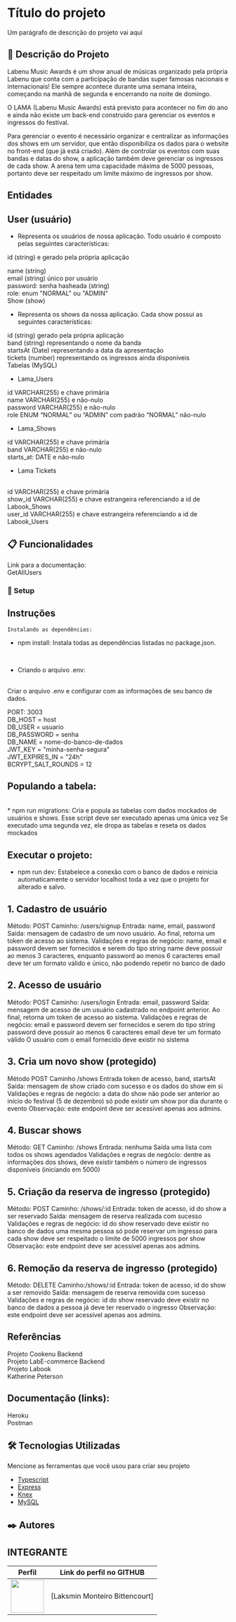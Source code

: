


# Título do projeto

Um parágrafo de descrição do projeto vai aqui

## 🚀 Descrição do Projeto

Labenu Music Awards é um show anual de músicas organizado pela própria Labenu que conta com a participação de bandas super famosas nacionais e internacionais! Ele sempre acontece durante uma semana inteira, começando na manhã de segunda e encerrando na noite de domingo.

O LAMA (Labenu Music Awards) está previsto para acontecer no fim do ano e ainda não existe um back-end construído para gerenciar os eventos e ingressos do festival.

Para gerenciar o evento é necessário organizar e centralizar as informações dos shows em um servidor, que então disponibiliza os dados para o website no front-end (que já está criado). Além de controlar os eventos com suas bandas e datas do show, a aplicação também deve gerenciar os ingressos de cada show. A arena tem uma capacidade máxima de 5000 pessoas, portanto deve ser respeitado um limite máximo de ingressos por show.

## Entidades

## User (usuário)
* Representa os usuários de nossa aplicação. Todo usuário é composto pelas seguintes características:

id (string) e gerado pela própria aplicação

name (string)
<br>
email (string) único por usuário
<br>
password: senha hasheada (string)
<br>
role: enum "NORMAL" ou "ADMIN"
<br>
Show (show)
<br>

* Representa os shows da nossa aplicação. Cada show possui as seguintes características:

id (string) gerado pela própria aplicação
<br>
band (string) representando o nome da banda
<br>
startsAt (Date) representando a data da apresentação
<br>
tickets (number) representando os ingressos ainda disponíveis
<br>
Tabelas (MySQL)
<br>

* Lama_Users

id VARCHAR(255) e chave primária
<br>
name VARCHAR(255) e não-nulo
<br>
password VARCHAR(255) e não-nulo
<br>
role ENUM “NORMAL” ou “ADMIN” com padrão “NORMAL” não-nulo

* Lama_Shows

id VARCHAR(255) e chave primária
<br>
band VARCHAR(255) e não-nulo
<br>
starts_at: DATE e não-nulo
<br>
* Lama Tickets
<br>
id VARCHAR(255) e chave primária
<br>
show_id VARCHAR(255) e chave estrangeira referenciando a id de Labook_Shows
<br>
user_id VARCHAR(255) e chave estrangeira referenciando a id de Labook_Users

## 📋 Funcionalidades

Link para a documentação:
<br>
GetAllUsers

### 🔧 Setup

## Instruções

```
Instalando as dependências:
```
* npm install:
Instala todas as dependências listadas no package.json.
<br>

* Criando o arquivo .env:
<br>
Criar o arquivo .env e configurar com as informações de seu banco de dados.
<br>

PORT: 3003
<br>
DB_HOST = host
<br>
DB_USER = usuario
<br>
DB_PASSWORD = senha
<br>
DB_NAME = nome-do-banco-de-dados
<br>
JWT_KEY = "minha-senha-segura"
<br>
JWT_EXPIRES_IN = "24h"
<br>
BCRYPT_SALT_ROUNDS = 12

## Populando a tabela:
<br>
* npm run migrations:
Cria e popula as tabelas com dados mockados de usuários e shows.
Esse script deve ser executado apenas uma única vez
Se executado uma segunda vez, ele dropa as tabelas e reseta os dados mockados

## Executar o projeto:
* npm run dev:
Estabelece a conexão com o banco de dados e reinicia automaticamente o servidor localhost toda a vez que o projeto for alterado e salvo.

## 1. Cadastro de usuário

Método: POST
Caminho: /users/signup
Entrada: name, email, password
Saída: mensagem de cadastro de um novo usuário. Ao final, retorna um token de acesso ao sistema.
Validações e regras de negócio:
name, email e password devem ser fornecidos e serem do tipo string
name deve possuir ao menos 3 caracteres, enquanto password ao menos 6 caracteres
email deve ter um formato válido e único, não podendo repetir no banco de dado

## 2. Acesso de usuário
Método: POST
Caminho: /users/login
Entrada: email, password
Saída: mensagem de acesso de um usuário cadastrado no endpoint anterior. Ao final, retorna um token de acesso ao sistema.
Validações e regras de negócio:
email e password devem ser fornecidos e serem do tipo string
password deve possuir ao menos 6 caracteres
email deve ter um formato válido
O usuário com o email fornecido deve existir no sistema

## 3. Cria um novo show (protegido)

Método POST
Caminho /shows
Entrada token de acesso, band, startsAt
Saída: mensagem de show criado com sucesso e os dados do show em si
Validações e regras de negócio:
a data do show não pode ser anterior ao início do festival (5 de dezembro)
só pode existir um show por dia durante o evento
Observação: este endpoint deve ser acessível apenas aos admins.

## 4. Buscar shows
Método: GET
Caminho: /shows
Entrada: nenhuma
Saída uma lista com todos os shows agendados
Validações e regras de negócio:
dentre as informações dos shows, deve existir também o número de ingressos disponíveis (iniciando em 5000)

## 5. Criação da reserva de ingresso (protegido)
Método: POST
Caminho: /shows/:id
Entrada: token de acesso, id do show a ser reservado
Saída: mensagem de reserva realizada com sucesso
Validações e regras de negócio:
id do show reservado deve existir no banco de dados
uma mesma pessoa só pode reservar um ingresso para cada show
deve ser respeitado o limite de 5000 ingressos por show
Observação: este endpoint deve ser acessível apenas aos admins.

## 6. Remoção da reserva de ingresso (protegido)
Método: DELETE
Caminho:/shows/:id
Entrada: token de acesso, id do show a ser removido
Saída: mensagem de reserva removida com sucesso
Validações e regras de negócio:
id do show reservado deve existir no banco de dados
a pessoa já deve ter reservado o ingresso
Observação: este endpoint deve ser acessível apenas aos admins.

## Referências
Projeto Cookenu Backend
<br>
Projeto LabE-commerce Backend
<br>
Projeto Labook
<br>
Katherine Peterson

## Documentação (links):
Heroku
<br>
Postman


## 🛠️ Tecnologias Utilizadas

Mencione as ferramentas que você usou para criar seu projeto

* [Typescript](https://www.typescriptlang.org/docs/)
* [Express](https://expressjs.com/)
* [Knex](https://knexjs.org/)
* [MySQL](https://www.mysql.com/)

## ✒️ Autores

## INTEGRANTE
Perfil      | Link do perfil no GITHUB
--------- | ------
[<img src="https://media-exp1.licdn.com/dms/image/C4D03AQGF3EBuZED7DA/profile-displayphoto-shrink_800_800/0/1660667280345?e=1670457600&v=beta&t=irvfDUXElwXnTMD00dSdmYek-dVhEPzgs0foKTri62E" width="75px;"/>](https://github.com/Lakshmi-Monteiro-Bittencourt) | [Laksmin Monteiro Bittencourt]


